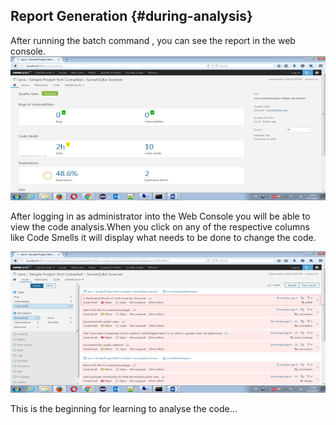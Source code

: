 ## Report Generation {#during-analysis}

After running the batch command , you can see the report in the web console.![](/assets/SonarQubeResult.png)

After logging in as administrator into the Web Console you will be able to view the code analysis.When you click on any of the respective columns like Code Smells it will display what needs to be done to change the code.

![](/assets/SonarQubeResult_Analysis.png)



This is the beginning for learning to analyse the code...

